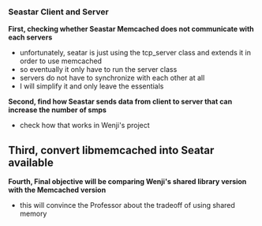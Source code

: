 ### Seastar Client and Server

**First, checking whether Seastar Memcached does not communicate with each servers**
  - unfortunately, seatar is just using the tcp_server class and extends it in order to use memcached
  - so eventually it only have to run the server class
  - servers do not have to synchronize with each other at all
  - I will simplify it and only leave the essentials




**Second, find how Seastar sends data from client to server that can increase the number of smps**
  - check how that works in Wenji's project


**Third, convert libmemcached into Seatar available**
  -


**Fourth, Final objective will be comparing Wenji's shared library version with the Memcached version**
  - this will convince the Professor about the tradeoff of using shared memory


```



```
